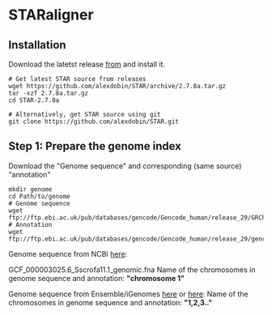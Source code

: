 # STARaligner
## Installation
Download the latetst release [from](https://github.com/alexdobin/STAR/releases) and install it.

    # Get latest STAR source from releases
    wget https://github.com/alexdobin/STAR/archive/2.7.8a.tar.gz
    tar -xzf 2.7.8a.tar.gz
    cd STAR-2.7.8a

    # Alternatively, get STAR source using git
    git clone https://github.com/alexdobin/STAR.git
    
## Step 1: Prepare the genome index

Download the "Genome sequence" and corresponding (same source) "annotation"
    
    mkdir genome
    cd Path/to/genome
    # Genome sequence
    wget ftp://ftp.ebi.ac.uk/pub/databases/gencode/Gencode_human/release_29/GRCh38.primary_assembly.genome.fa.gz
    # Annotation
    wget ftp://ftp.ebi.ac.uk/pub/databases/gencode/Gencode_human/release_29/gencode.v29.annotation.gtf.gz


Genome sequence from NCBI [here](https://www.ncbi.nlm.nih.gov/assembly/GCF_000003025.6/):

GCF_000003025.6_Sscrofa11.1_genomic.fna
Name of the chromosomes in genome sequence and annotation: **"chromosome 1"**

Genome sequence from Ensemble/iGenomes [here](https://www.ensembl.org/Sus_scrofa/Info/Index) or [here](https://support.illumina.com/sequencing/sequencing_software/igenome.html):
Name of the chromosomes in genome sequence and annotation: **"1,2,3.."**
